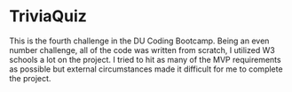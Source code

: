 # TriviaQuiz

This is the fourth challenge in the DU Coding Bootcamp. Being an even number challenge, all of the code was written from scratch, I utilized W3 schools a lot on the project. I tried to hit as many of the MVP requirements as possible but external circumstances made it difficult for me to complete the project.
